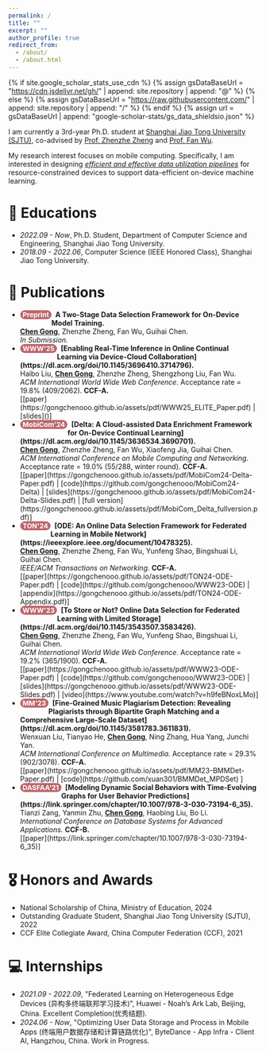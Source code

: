 ```yaml
---
permalink: /
title: ""
excerpt: ""
author_profile: true
redirect_from: 
  - /about/
  - /about.html
---
```


<style>
.pubtitle{
    background: #BD666D;
    color: white;
    font-size: 13.5px;
    padding: 1px 5px 1px 5px;
    border-radius: 10px;
    float: left;
    font-weight: bold;
}
.font-bold{
    font-weight:bold;
}
</style>


{% if site.google_scholar_stats_use_cdn %}
{% assign gsDataBaseUrl = "https://cdn.jsdelivr.net/gh/" | append: site.repository | append: "@" %}
{% else %}
{% assign gsDataBaseUrl = "https://raw.githubusercontent.com/" | append: site.repository | append: "/" %}
{% endif %}
{% assign url = gsDataBaseUrl | append: "google-scholar-stats/gs_data_shieldsio.json" %}

<span class='anchor' id='about-me'></span>

I am currently a 3rd-year Ph.D. student at [Shanghai Jiao Tong University (SJTU)](https://en.sjtu.edu.cn/), co-advised by [Prof. Zhenzhe Zheng](https://zhengzhenzhe220.github.io/) and [Prof. Fan Wu](https://www.cs.sjtu.edu.cn/~fwu/). 

My research interest focuses on mobile computing. 
Specifically, I am interested in designing *<u>efficient and effective data utilization pipelines</u>* for resource-constrained devices to support data-efficient on-device machine learning.

# 📖 Educations
- *2022.09 - Now*, Ph.D. Student, Department of Computer Science and Engineering, Shanghai Jiao Tong University. 
- *2018.09 - 2022.06*, Computer Science (IEEE Honored Class), Shanghai Jiao Tong University. 

<span class='anchor' id='publications'></span>

# 📝 Publications 

- <div class="pubtitle">Preprint</div> &nbsp; <b>A Two-Stage Data Selection Framework for On-Device Model Training.</b> <br /> <u><b>Chen Gong</b></u>, Zhenzhe Zheng, Fan Wu, Guihai Chen. <br /> <i>In Submission.</i> <br />

- <div class="pubtitle">WWW'25</div> &nbsp; <b>[Enabling Real-Time Inference in Online Continual Learning via Device-Cloud Collaboration](https://dl.acm.org/doi/10.1145/3696410.3714796).</b> <br /> Haibo Liu, <u><b>Chen Gong</b></u>, Zhenzhe Zheng, Shengzhong Liu, Fan Wu. <br /> <i>ACM International World Wide Web Conference</i>. Acceptance rate = 19.8% (409/2062). <b>CCF-A.</b> <br /> [[paper](https://gongchenooo.github.io/assets/pdf/WWW25_ELITE_Paper.pdf) | [slides]()]

- <div class="pubtitle">MobiCom'24</div> &nbsp; <b>[Delta: A Cloud-assisted Data Enrichment Framework for On-Device Continual Learning](https://dl.acm.org/doi/10.1145/3636534.3690701).</b> <br /> <u><b>Chen Gong</b></u>, Zhenzhe Zheng, Fan Wu, Xiaofeng Jia, Guihai Chen. <br /> <i>ACM International Conference on Mobile Computing and Networking</i>. Acceptance rate = 19.0% (55/288, winter round). <b>CCF-A.</b> <br /> [[paper](https://gongchenooo.github.io/assets/pdf/MobiCom24-Delta-Paper.pdf) | [code](https://github.com/gongchenooo/MobiCom24-Delta) | [slides](https://gongchenooo.github.io/assets/pdf/MobiCom24-Delta-Slides.pdf) | [full version](https://gongchenooo.github.io/assets/pdf/MobiCom_Delta_fullversion.pdf)]

- <div class="pubtitle">TON'24</div> &nbsp; <b>[ODE: An Online Data Selection Framework for Federated Learning in Mobile Network](https://ieeexplore.ieee.org/document/10478325).</b> <br /> <u><b>Chen Gong</b></u>, Zhenzhe Zheng, Fan Wu, Yunfeng Shao, Bingshuai Li, Guihai Chen. <br /> <i>IEEE/ACM Transactions on Networking</i>. <b>CCF-A.</b> <br /> [[paper](https://gongchenooo.github.io/assets/pdf/TON24-ODE-Paper.pdf) | [code](https://github.com/gongchenooo/WWW23-ODE) | [appendix](https://gongchenooo.github.io/assets/pdf/TON24-ODE-Appendix.pdf)]

- <div class="pubtitle">WWW'23</div> &nbsp; <b>[To Store or Not? Online Data Selection for Federated Learning with Limited Storage](https://dl.acm.org/doi/10.1145/3543507.3583426).</b> <br /> <u><b>Chen Gong</b></u>, Zhenzhe Zheng, Fan Wu, Yunfeng Shao, Bingshuai Li, Guihai Chen. <br /> <i>ACM International World Wide Web Conference</i>. Acceptance rate = 19.2% (365/1900). <b>CCF-A.</b> <br /> [[paper](https://gongchenooo.github.io/assets/pdf/WWW23-ODE-Paper.pdf) | [code](https://github.com/gongchenooo/WWW23-ODE) | [slides](https://gongchenooo.github.io/assets/pdf/WWW23-ODE-Slides.pdf) | [video](https://www.youtube.com/watch?v=h9feBNoxLMo)]

- <div class="pubtitle">MM'23</div> &nbsp; <b>[Fine-Grained Music Plagiarism Detection: Revealing Plagiarists through Bipartite Graph Matching and a Comprehensive Large-Scale Dataset](https://dl.acm.org/doi/10.1145/3581783.3611831).</b> <br /> Wenxuan Liu, Tianyao He, <u><b>Chen Gong</b></u>, Ning Zhang, Hua Yang, Junchi Yan. <br /> <i>ACM International Conference on Multimedia.</i> Acceptance rate = 29.3% (902/3078). <b>CCF-A.</b> <br /> [[paper](https://gongchenooo.github.io/assets/pdf/MM23-BMMDet-Paper.pdf) | [code](https://github.com/xuan301/BMMDet_MPDSet) ]

- <div class="pubtitle">DASFAA'21</div> &nbsp; <b>[Modeling Dynamic Social Behaviors with Time-Evolving Graphs for User Behavior Predictions](https://link.springer.com/chapter/10.1007/978-3-030-73194-6_35).</b> <br /> Tianzi Zang, Yanmin Zhu, <u><b>Chen Gong</b></u>, Haobing Liu, Bo Li. <br /> <i>International Conference on Database Systems for Advanced Applications.</i> <b>CCF-B.</b> <br /> [[paper](https://link.springer.com/chapter/10.1007/978-3-030-73194-6_35)] 

# 🎖 Honors and Awards
- National Scholarship of China, Ministry of Education, 2024
- Outstanding Graduate Student, Shanghai Jiao Tong University (SJTU), 2022
- CCF Elite Collegiate Award, China Computer Federation (CCF), 2021

# 💻 Internships
- *2021.09 - 2022.09*, "Federated Learning on Heterogeneous Edge Devices (异构多终端联邦学习技术)", Huawei - Noah’s Ark Lab, Beijing, China. Excellent Completion(优秀结题).
- *2024.06 - Now*, "Optimizing User Data Storage and Process in Mobile Apps (终端用户数据存储和计算链路优化)", ByteDance - App Infra - Client AI, Hangzhou, China. Work in Progress.
